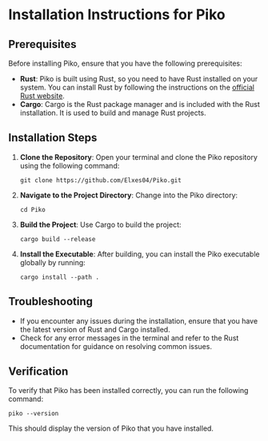 # Installation Instructions for Piko

## Prerequisites

Before installing Piko, ensure that you have the following prerequisites:

- **Rust**: Piko is built using Rust, so you need to have Rust installed on your system. You can install Rust by following the instructions on the [official Rust website](https://www.rust-lang.org/tools/install).
- **Cargo**: Cargo is the Rust package manager and is included with the Rust installation. It is used to build and manage Rust projects.

## Installation Steps

1. **Clone the Repository**:
   Open your terminal and clone the Piko repository using the following command:
   ```
   git clone https://github.com/Elxes04/Piko.git
   ```

2. **Navigate to the Project Directory**:
   Change into the Piko directory:
   ```
   cd Piko
   ```

3. **Build the Project**:
   Use Cargo to build the project:
   ```
   cargo build --release
   ```

4. **Install the Executable**:
   After building, you can install the Piko executable globally by running:
   ```
   cargo install --path .
   ```

## Troubleshooting

- If you encounter any issues during the installation, ensure that you have the latest version of Rust and Cargo installed.
- Check for any error messages in the terminal and refer to the Rust documentation for guidance on resolving common issues.

## Verification

To verify that Piko has been installed correctly, you can run the following command:
```
piko --version
```
This should display the version of Piko that you have installed.